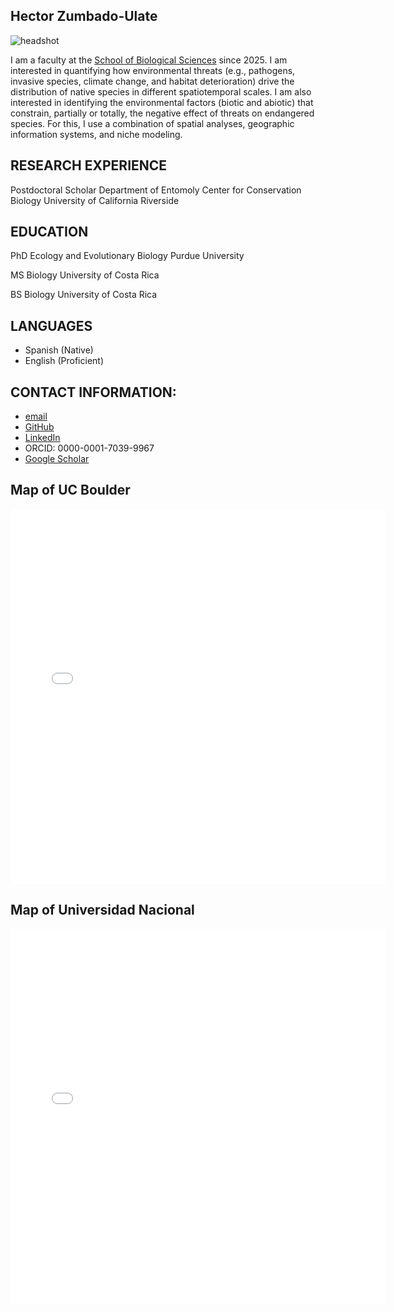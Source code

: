 ## Hector Zumbado-Ulate

![headshot](https://www.biologia.una.ac.cr/images/academicosv2/hectorzumbado.jpg)

I am a faculty at the [School of Biological Sciences](https://www.biologia.una.ac.cr/) since 2025. I am interested in quantifying how environmental threats (e.g., pathogens, invasive species, climate change, and habitat deterioration) drive the distribution of native species in different spatiotemporal scales. I am also interested in identifying the environmental factors (biotic and abiotic) that constrain, partially or totally, the negative effect of threats on endangered species. For this, I use a combination of spatial analyses, geographic information systems, and niche modeling.

## RESEARCH EXPERIENCE

Postdoctoral Scholar
Department of Entomoly
Center for Conservation Biology
University of California Riverside

## EDUCATION

PhD Ecology and Evolutionary Biology
Purdue University

MS Biology
University of Costa Rica

BS Biology
University of Costa Rica

## LANGUAGES

* Spanish (Native)
* English (Proficient)

## CONTACT INFORMATION:

* [email](mailto:zumbadohector@gmail.com)
* [GitHub](https://github.com/hzumbado/)
* [LinkedIn](https://www.linkedin.com/feed/?trk=guest_homepage-basic_nav-header-signin)
* ORCID: 0000-0001-7039-9967
* [Google Scholar](https://scholar.google.com/citations?user=UZ2YHecAAAAJ&hl=en)

## Map of UC Boulder

<embed type="text/html" src="maps/ucb.html" width="600" height="600">

## Map of Universidad Nacional

<embed type="text/html" src="maps/una.html" width="600" height="600">
